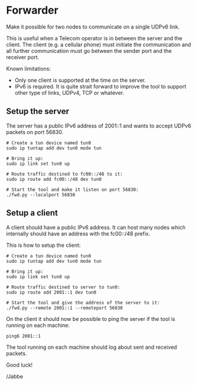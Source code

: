 # Forwarder

Make it possible for two nodes to communicate on a single UDPv6 link.

This is useful when a Telecom operator is in between the server and
the client. The client (e.g. a cellular phone) must initiate the
communication and all further communication must go between the sender
port and the receiver port.

Known limitations:

- Only one client is supported at the time on the server.
- IPv6 is required. It is quite strait forward to improve the tool to
  support other type of links, UDPv4, TCP or whatever.

## Setup the server

The server has a public IPv6 address of 2001::1 and wants
to accept UDPv6 packets on port 56830.

```
# Create a tun device named tun0
sudo ip tuntap add dev tun0 mode tun

# Bring it up:
sudo ip link set tun0 up

# Route traffic destined to fc00::/48 to it:
sudo ip route add fc00::/48 dev tun0

# Start the tool and make it listen on port 56830:
./fwd.py --localport 56830 
```

## Setup a client

A client should have a public IPv6 address. It can host many nodes
which internally should have an address with the fc00::/48 prefix.

This is how to setup the client:

```
# Create a tun device named tun0
sudo ip tuntap add dev tun0 mode tun

# Bring it up:
sudo ip link set tun0 up

# Route traffic destined to server to tun0:
sudo ip route add 2001::1 dev tun0

# Start the tool and give the address of the server to it:
./fwd.py --remote 2001::1 --remoteport 56830
```

On the client it should now be possible to ping the server if the
tool is running on each machine:

```
ping6 2001::1
```

The tool running on each machine should log about sent and received
packets.

Good luck!

/Jabbe
